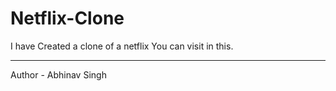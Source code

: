 # Netflix-Clone
I have Created a clone of a netflix You can visit in this.
<hr>
Author - Abhinav Singh
